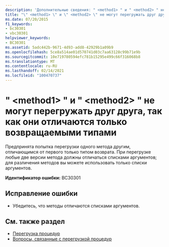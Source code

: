```yaml
---
description: 'Дополнительные сведения: " <method1> " и " <method2> " не могут перегружать друг друга, так как они отличаются только возвращаемыми типами'
title: "\" <method1> \" и \" <method2> \" не могут перегружать друг друга, так как они отличаются только возвращаемыми типами"
ms.date: 07/20/2015
f1_keywords:
- bc30301
- vbc30301
helpviewer_keywords:
- BC30301
ms.assetid: 5adc442b-9671-4d93-add8-42929b1a09b9
ms.openlocfilehash: 5ce8a514ae01d570741d03c7aa63128c99b71e9b
ms.sourcegitcommit: 10e719780594efc781b15295e499c66f316068b8
ms.translationtype: MT
ms.contentlocale: ru-RU
ms.lasthandoff: 02/14/2021
ms.locfileid: "100470737"
---
```

# <a name="method1-and-method2-cannot-overload-each-other-because-they-differ-only-by-return-types"></a>" \<method1> " и " \<method2> " не могут перегружать друг друга, так как они отличаются только возвращаемыми типами

Предпринята попытка перегрузки одного метода другим, отличающимся от первого только типом возврата. При перегрузке любые две версии метода должны отличаться списками аргументов; для различения методов вы можете использовать только списки аргументов.  
  
 **Идентификатор ошибки:** BC30301  
  
## <a name="to-correct-this-error"></a>Исправление ошибки  
  
- Убедитесь, что методы отличаются списками аргументов.  
  
## <a name="see-also"></a>См. также раздел

- [Перегрузка процедур](../programming-guide/language-features/procedures/procedure-overloading.md)
- [Вопросы, связанные с перегрузкой процедур](../programming-guide/language-features/procedures/considerations-in-overloading-procedures.md)

